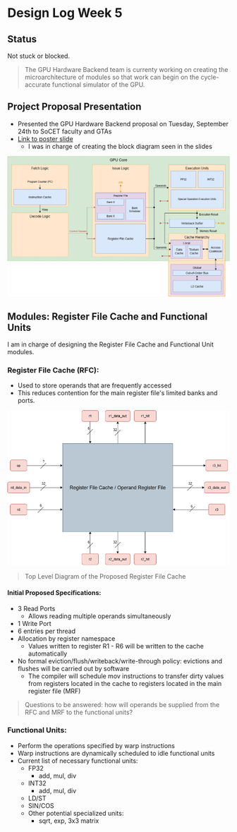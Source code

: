 # Design Log Week 5

## Status

Not stuck or blocked.

> The GPU Hardware Backend team is currenty working on creating the microarchitecture of modules so that work can begin on the cycle-accurate functional simulator of the GPU. 

## Project Proposal Presentation

- Presented the GPU Hardware Backend proposal on Tuesday, September 24th to SoCET faculty and GTAs
- [Link to poster slide](https://docs.google.com/presentation/d/1q0YpC5ikDYjNVcPbiTcd9zR6me7aMwpvCTcR7NQ8XOc/edit?usp=sharing)
  - I was in charge of creating the block diagram seen in the slides

![GPU Hardware Backend Block Diagram](./media/week5/top-level.drawio.png)

## Modules: Register File Cache and Functional Units

I am in charge of designing the Register File Cache and Functional Unit modules.

### Register File Cache (RFC):

- Used to store operands that are frequently accessed
- This reduces contention for the main register file's limited banks and ports.

![Register File Cache Top Level](./media/week5/rfc-orf.drawio.png)
> Top Level Diagram of the Proposed Register File Cache

#### Initial Proposed Specifications:

- 3 Read Ports
  - Allows reading multiple operands simultaneously
- 1 Write Port
- 6 entries per thread
- Allocation by register namespace
  - Values written to register R1 - R6 will be written to the cache automatically
- No formal eviction/flush/writeback/write-through policy: evictions and flushes will be carried out by software
  - The compiler will schedule mov instructions to transfer dirty values from registers located in the cache to registers located in the main register file (MRF)

> Questions to be answered: how will operands be supplied from the RFC and MRF to the functional units?

### Functional Units:

- Perform the operations specified by warp instructions
- Warp instructions are dynamically scheduled to idle functional units
- Current list of necessary functional units:
  - FP32
    - add, mul, div
  - INT32
    - add, mul, div
  - LD/ST
  - SIN/COS
  - Other potential specialized units:
    - sqrt, exp, 3x3 matrix
